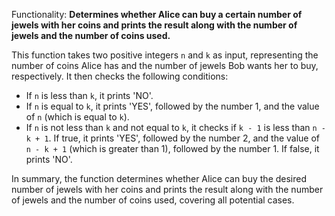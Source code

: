 Functionality: **Determines whether Alice can buy a certain number of jewels with her coins and prints the result along with the number of jewels and the number of coins used.**

This function takes two positive integers `n` and `k` as input, representing the number of coins Alice has and the number of jewels Bob wants her to buy, respectively. It then checks the following conditions:

* If `n` is less than `k`, it prints 'NO'.
* If `n` is equal to `k`, it prints 'YES', followed by the number 1, and the value of `n` (which is equal to `k`).
* If `n` is not less than `k` and not equal to `k`, it checks if `k - 1` is less than `n - k + 1`. If true, it prints 'YES', followed by the number 2, and the value of `n - k + 1` (which is greater than 1), followed by the number 1. If false, it prints 'NO'.

In summary, the function determines whether Alice can buy the desired number of jewels with her coins and prints the result along with the number of jewels and the number of coins used, covering all potential cases.